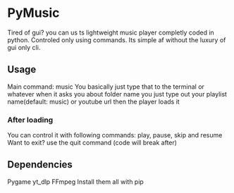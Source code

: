 # PyMusic
Tired of gui? you can us ts lightweight music player completly 
coded in python. Controled only using commands. Its simple
af without the luxury of gui only cli.
## Usage
Main command: music
You basically just type that to the terminal or whatever
when it asks you about folder name you just type out your 
playlist name(default: music)
or youtube url then the player loads it
### After loading
You can control it with following commands:
play, pause, skip and resume
Want to exit?
use the quit command (code will break after)
## Dependencies
Pygame
yt_dlp
FFmpeg
Install them all with pip

